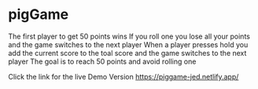 # pigGame
The first player to get 50 points wins
If you roll one you lose all your points and the game switches to the next player
When a player presses hold you add the current score to the toal score and the game switches to the next player 
The goal is to reach 50 points and avoid rolling one

Click the link for the live Demo Version 
https://piggame-jed.netlify.app/ 
